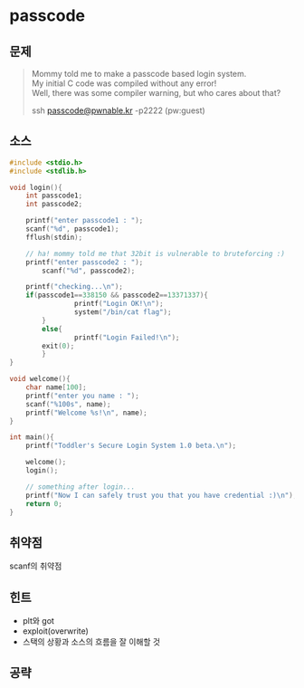 # passcode

## 문제

> Mommy told me to make a passcode based login system.  
> My initial C code was compiled without any error!  
> Well, there was some compiler warning, but who cares about that?
>
> ssh passcode@pwnable.kr -p2222 \(pw:guest\)

## 소스

```c
#include <stdio.h>
#include <stdlib.h>

void login(){
    int passcode1;
    int passcode2;

    printf("enter passcode1 : ");
    scanf("%d", passcode1);
    fflush(stdin);

    // ha! mommy told me that 32bit is vulnerable to bruteforcing :)
    printf("enter passcode2 : ");
        scanf("%d", passcode2);

    printf("checking...\n");
    if(passcode1==338150 && passcode2==13371337){
                printf("Login OK!\n");
                system("/bin/cat flag");
        }
        else{
                printf("Login Failed!\n");
        exit(0);
        }
}

void welcome(){
    char name[100];
    printf("enter you name : ");
    scanf("%100s", name);
    printf("Welcome %s!\n", name);
}

int main(){
    printf("Toddler's Secure Login System 1.0 beta.\n");

    welcome();
    login();

    // something after login...
    printf("Now I can safely trust you that you have credential :)\n");
    return 0;    
}
```

## 취약점

scanf의 취약점

## 힌트

* plt와 got
* exploit\(overwrite\)
* 스택의 상황과 소스의 흐름을 잘 이해할 것

## 공략



